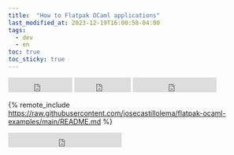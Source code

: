 ```yaml
---
title:  "How to Flatpak OCaml applications"
last_modified_at: 2023-12-19T16:00:58-04:00
tags:
  - dev
  - en
toc: true
toc_sticky: true
---
```


<iframe src="https://ghbtns.com/github-btn.html?user=josecastillolema&repo=flatpak-ocaml-examples&type=watch&count=true&size=large&v=2" frameborder="0" scrolling="0" width="130" height="30" title="GitHub"></iframe>
<iframe src="https://ghbtns.com/github-btn.html?user=josecastillolema&repo=flatpak-ocaml-examples&type=star&count=true&size=large" frameborder="0" scrolling="0" width="115" height="30" title="GitHub"></iframe>
<iframe src="https://ghbtns.com/github-btn.html?user=josecastillolema&repo=flatpak-ocaml-examples&type=fork&count=true&size=large" frameborder="0" scrolling="0" width="170" height="30" title="GitHub"></iframe>

{% remote_include https://raw.githubusercontent.com/josecastillolema/flatpak-ocaml-examples/main/README.md %}

<iframe src="https://ghbtns.com/github-btn.html?user=josecastillolema&type=follow&count=true&size=large" frameborder="0" scrolling="0" width="230" height="30" title="GitHub"></iframe>
